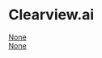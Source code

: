 # Clearview.ai
[None](https://www.nytimes.com/2020/01/18/technology/clearview-privacy-facial-recognition.html)   
[None](https://www.youtube.com/watch?v=jZjmlJPJgug&t=575s)   
